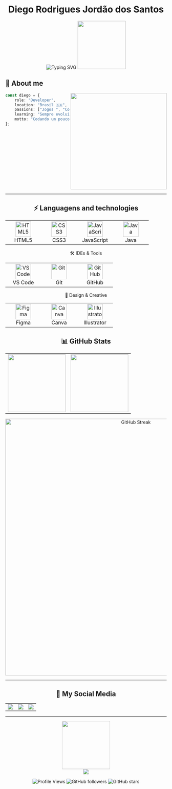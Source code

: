 <div align="center">

# Diego Rodrigues Jordão dos Santos

<img src="https://readme-typing-svg.herokuapp.com?font=Fira+Code&size=22&duration=3000&pause=1000&color=6366F1&center=true&vCenter=true&width=440&lines=Desenvolvedor+Full+Stack;Entusiasta+de+Tecnologia;Gamer+%26+Programador" alt="Typing SVG" />

<img src="https://media.tenor.com/PO8RHMM6B5kAAAAj/garchomp-pok%C3%A9mon-pok%C3%A9mon.gif" width="150">

</div>

## 🌌 About me

<img align="right" src="https://upload-os-bbs.hoyolab.com/upload/2022/11/01/33784793/04d2ead9308c75c2eebc73d4006b4320_9126141854227317571.gif" width="300">

```typescript
const diego = {
    role: "Developer",
    location: "Brasil 🇧🇷",
    passions: ["Jogos ", "Codigos ", "Tecnologia, animes "],
    learning: "Sempre evoluindo...",
    motto: "Codando um pouco a cada dia 💡"
};
```

<br clear="right"/>

---

<div align="center">

## ⚡ Languagens and technologies

<table>
<tr>
<td align="center" width="96">
<img src="https://cdn.jsdelivr.net/gh/devicons/devicon/icons/html5/html5-original.svg" width="48" height="48" alt="HTML5" />
<br>HTML5
</td>
<td align="center" width="96">
<img src="https://cdn.jsdelivr.net/gh/devicons/devicon/icons/css3/css3-original.svg" width="48" height="48" alt="CSS3" />
<br>CSS3
</td>
<td align="center" width="96">
<img src="https://cdn.jsdelivr.net/gh/devicons/devicon/icons/javascript/javascript-original.svg" width="48" height="48" alt="JavaScript" />
<br>JavaScript
</td>
<td align="center" width="96">
<img src="https://cdn.jsdelivr.net/gh/devicons/devicon/icons/java/java-original.svg" width="48" height="48" alt="Java" />
<br>Java
</td>
</tr>
</table>

🛠️ IDEs & Tools
<table>
<tr>
<td align="center" width="96">
<img src="https://cdn.jsdelivr.net/gh/devicons/devicon/icons/vscode/vscode-original.svg" width="48" height="48" alt="VS Code" />
<br>VS Code
</td>
<td align="center" width="96">
<img src="https://cdn.jsdelivr.net/gh/devicons/devicon/icons/git/git-original.svg" width="48" height="48" alt="Git" />
<br>Git
</td>
<td align="center" width="96">
<img src="https://cdn.jsdelivr.net/gh/devicons/devicon/icons/github/github-original.svg" width="48" height="48" alt="GitHub" />
<br>GitHub
</td>
</tr>
</table>

🎨 Design & Creative
<table>
<tr>
<td align="center" width="96">
<img src="https://cdn.jsdelivr.net/gh/devicons/devicon/icons/figma/figma-original.svg" width="48" height="48" alt="Figma" />
<br>Figma
</td>
<td align="center" width="96">
<img src="https://cdn.jsdelivr.net/gh/devicons/devicon/icons/canva/canva-original.svg" width="48" height="48" alt="Canva" />
<br>Canva
</td>
<td align="center" width="96">
<img src="https://cdn.jsdelivr.net/gh/devicons/devicon/icons/illustrator/illustrator-plain.svg" width="48" height="48" alt="Illustrator" />
<br>Illustrator
</td>
</tr>
</table>
</div>
</div>

<div align="center">

## 📊 GitHub Stats

<table>
<tr>
<td>
<img height="180em" src="https://github-readme-stats.vercel.app/api?username=diegorjsantos834&show_icons=true&theme=midnight-purple&include_all_commits=true&count_private=true&hide_border=true&bg_color=0d1117&icon_color=a78bfa&text_color=c9d1d9&title_color=8b5cf6"/>
</td>
<td>
<img height="180em" src="https://github-readme-stats.vercel.app/api/top-langs/?username=diegorjsantos834&layout=compact&langs_count=8&theme=midnight-purple&hide_border=true&bg_color=0d1117&text_color=c9d1d9&title_color=8b5cf6"/>
</td>
</tr>
</table>

<img width="800em" src="https://github-readme-streak-stats.herokuapp.com/?user=diegorjsantos834&theme=midnight-purple&hide_border=true&background=0d1117&stroke=8b5cf6&ring=a78bfa&fire=c084fc&currStreakLabel=c9d1d9" alt="GitHub Streak"/>

</div>


---

<div align="center">

## 🔗 My Social Media

<table>
<tr>
<td align="center">
<a href="www.linkedin.com/in/diego-rodrigues-324b90390">
<img src="https://img.shields.io/badge/LinkedIn-0077B5?style=for-the-badge&logo=linkedin&logoColor=white"/>
</a>
</td>
<td align="center">
<a href="mailto:djordaosantos@gmail.com">
<img src="https://img.shields.io/badge/Email-D14836?style=for-the-badge&logo=gmail&logoColor=white"/>
</a>
</td>
<td align="center">
<a href="https://github.com/diegorjsantos834/Portifolio_2025_DS">
<img src="https://img.shields.io/badge/Portfolio-8B5CF6?style=for-the-badge&logo=About.me&logoColor=white"/>
</a>
</td>
</tr>
</table>

</div>

---

<div align="center">

<img src="https://media.tenor.com/2yzvgWyZK7kAAAAj/animation-pixel-art.gif" width="150">

<br>

<img src="https://capsule-render.vercel.app/api?type=waving&color=gradient&customColorList=6,11,20&height=120&section=footer&text=Thanks%20for%20visiting!&fontSize=32&fontColor=fff&animation=twinkling&fontAlignY=65"/>

<br>

![Profile Views](https://komarev.com/ghpvc/?username=diegorjsantos834&color=8b5cf6&style=flat-square&label=Profile+Views)
![GitHub followers](https://img.shields.io/github/followers/diegorjsantos834?style=flat-square&color=8b5cf6&labelColor=0d1117)
![GitHub stars](https://img.shields.io/github/stars/diegorjsantos834?style=flat-square&color=8b5cf6&labelColor=0d1117)

<br>

</div>
